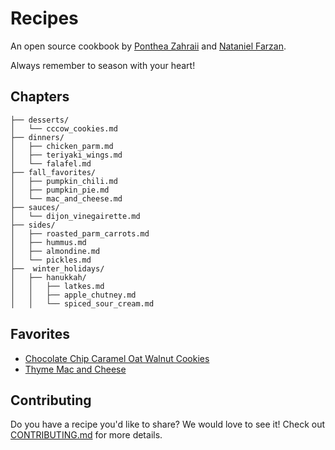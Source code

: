 # Recipes

An open source cookbook by [Ponthea Zahraii](https://github.com/pontheazahraii) and [Nataniel Farzan](https://github.com/natanielf).

Always remember to season with your heart! 

## Chapters

```
├── desserts/
│   └── cccow_cookies.md
├── dinners/
│   ├── chicken_parm.md
│   ├── teriyaki_wings.md
│   └── falafel.md
├── fall_favorites/
│   ├── pumpkin_chili.md
│   ├── pumpkin_pie.md
│   └── mac_and_cheese.md
├── sauces/
│   └── dijon_vinegairette.md
├── sides/
│   ├── roasted_parm_carrots.md
│   ├── hummus.md
│   ├── almondine.md
│   └── pickles.md
├──  winter_holidays/
│   ├── hanukkah/
│   │   ├── latkes.md
│   │   ├── apple_chutney.md
│   │   └── spiced_sour_cream.md
```

## Favorites

- [Chocolate Chip Caramel Oat Walnut Cookies](./desserts/cccow_cookies.md)
- [Thyme Mac and Cheese](./fall_favorites/mac_and_cheese.md)

## Contributing

Do you have a recipe you'd like to share? We would love to see it! Check out [CONTRIBUTING.md](./CONTRIBUTING.md) for more details.
